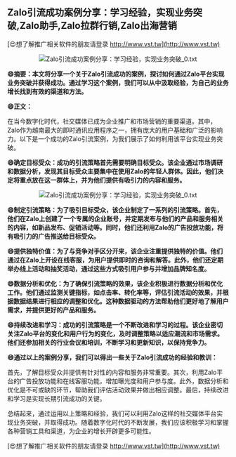 ## **Zalo引流成功案例分享：学习经验，实现业务突破,Zalo助手,Zalo拉群行销,Zalo出海营销**

[😍想了解推广相关软件的朋友请登录 http://www.vst.tw](http://www.vst.tw)

 <center><img src="https://vst.tw/MP4/tuiguang/png/5.png" alt="Zalo引流成功案例分享：学习经验，实现业务突破_0.txt"></center>

**😄摘要：本文将分享一个关于Zalo引流成功的案例，探讨如何通过Zalo平台实现业务突破并获得成功。通过学习这个案例，我们可以从中汲取经验，为自己的业务增长找到有效的渠道和方法。**

**😄正文：**

在当今数字化时代，社交媒体已成为企业推广和市场营销的重要渠道。其中，Zalo作为越南最大的即时通讯应用程序之一，拥有庞大的用户基础和广泛的影响力。以下是一个成功的Zalo引流案例，为我们展示了如何利用该平台实现业务突破。

**😄确定目标受众：成功的引流策略首先需要明确目标受众。该企业通过市场调研和数据分析，发现其目标受众主要集中在使用Zalo的年轻人群体。因此，他们决定将重点放在这一群体上，并为他们提供有吸引力的内容和服务。**

 <center><img src="https://vst.tw/MP4/tuiguang/png/1.png" alt="Zalo引流成功案例分享：学习经验，实现业务突破_0.txt"></center>

**😄制定引流策略：为了吸引目标受众，该企业制定了一系列的引流策略。首先，他们在Zalo上创建了一个专属的企业账号，并定期发布与他们的产品和服务相关的内容，如新品发布、促销活动等。同时，他们还利用Zalo的广告投放功能，将有吸引力的广告推送给目标受众。**

**😄提供独特价值：为了与竞争对手区分开来，该企业注重提供独特的价值。他们通过在Zalo上开设在线客服，为用户提供即时的咨询和解答。此外，他们还定期举办线上活动和抽奖活动，通过这些方式吸引用户参与并增加品牌知名度。**

**😄数据分析和优化：为了确保引流策略的效果，该企业积极进行数据分析和优化工作。他们通过监测关键指标，如点击率、转化率等，评估引流活动的效果，并根据数据结果进行相应的调整和优化。这种数据驱动的方法帮助他们更好地了解用户需求，并提供更好的产品和服务。**

**😄持续改进和学习：成功的引流策略是一个不断改进和学习的过程。该企业密切关注Zalo平台的变化和用户行为的变化，及时调整策略以适应潮流和市场需求。他们还参加相关的行业会议和培训，不断学习和更新知识，以保持竞争力。**

**😄通过以上的案例分享，我们可以得出一些关于Zalo引流成功的经验和教训：**

首先，了解目标受众并提供有针对性的内容和服务非常重要。其次，利用Zalo平台的广告投放功能和在线客服功能，增加曝光度和用户参与度。此外，数据分析和优化是不可或缺的环节，帮助我们评估活动效果并做出相应调整。最后，持续改进和学习是实现长期引流成功的关键。

总结起来，通过运用以上策略和经验，我们可以利用Zalo这样的社交媒体平台实现业务突破，并取得成功。随着数字化时代的不断发展，我们应该积极学习和掌握各种营销工具和渠道，为企业的增长开辟更多可能性。

[😍想了解推广相关软件的朋友请登录 http://www.vst.tw](http://www.vst.tw)



